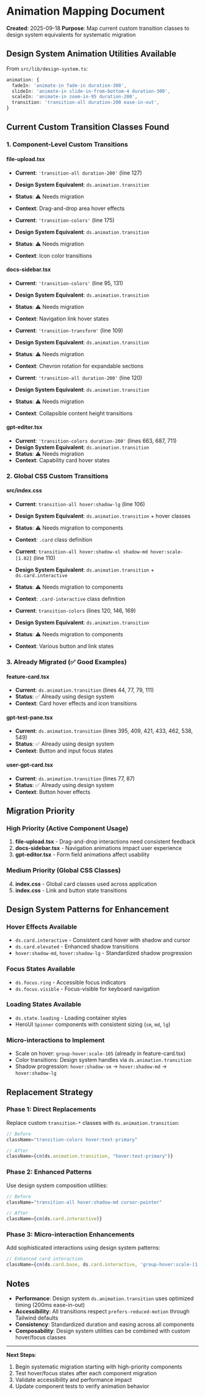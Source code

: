 # Animation Mapping Document

**Created**: 2025-09-18
**Purpose**: Map current custom transition classes to design system equivalents for systematic migration

## Design System Animation Utilities Available

From `src/lib/design-system.ts`:

```typescript
animation: {
  fadeIn: 'animate-in fade-in duration-300',
  slideIn: 'animate-in slide-in-from-bottom-4 duration-300',
  scaleIn: 'animate-in zoom-in-95 duration-200',
  transition: 'transition-all duration-200 ease-in-out',
}
```

## Current Custom Transition Classes Found

### 1. Component-Level Custom Transitions

#### file-upload.tsx
- **Current**: `'transition-all duration-200'` (line 127)
- **Design System Equivalent**: `ds.animation.transition`
- **Status**: ⚠️ Needs migration
- **Context**: Drag-and-drop area hover effects

- **Current**: `'transition-colors'` (line 175)
- **Design System Equivalent**: `ds.animation.transition`
- **Status**: ⚠️ Needs migration
- **Context**: Icon color transitions

#### docs-sidebar.tsx
- **Current**: `'transition-colors'` (line 95, 131)
- **Design System Equivalent**: `ds.animation.transition`
- **Status**: ⚠️ Needs migration
- **Context**: Navigation link hover states

- **Current**: `'transition-transform'` (line 109)
- **Design System Equivalent**: `ds.animation.transition`
- **Status**: ⚠️ Needs migration
- **Context**: Chevron rotation for expandable sections

- **Current**: `'transition-all duration-200'` (line 120)
- **Design System Equivalent**: `ds.animation.transition`
- **Status**: ⚠️ Needs migration
- **Context**: Collapsible content height transitions

#### gpt-editor.tsx
- **Current**: `'transition-colors duration-200'` (lines 663, 687, 711)
- **Design System Equivalent**: `ds.animation.transition`
- **Status**: ⚠️ Needs migration
- **Context**: Capability card hover states

### 2. Global CSS Custom Transitions

#### src/index.css
- **Current**: `transition-all hover:shadow-lg` (line 106)
- **Design System Equivalent**: `ds.animation.transition` + hover classes
- **Status**: ⚠️ Needs migration to components
- **Context**: `.card` class definition

- **Current**: `transition-all hover:shadow-xl shadow-md hover:scale-[1.02]` (line 110)
- **Design System Equivalent**: `ds.animation.transition` + `ds.card.interactive`
- **Status**: ⚠️ Needs migration to components
- **Context**: `.card-interactive` class definition

- **Current**: `transition-colors` (lines 120, 146, 169)
- **Design System Equivalent**: `ds.animation.transition`
- **Status**: ⚠️ Needs migration to components
- **Context**: Various button and link states

### 3. Already Migrated (✅ Good Examples)

#### feature-card.tsx
- **Current**: `ds.animation.transition` (lines 44, 77, 79, 111)
- **Status**: ✅ Already using design system
- **Context**: Card hover effects and icon transitions

#### gpt-test-pane.tsx
- **Current**: `ds.animation.transition` (lines 395, 409, 421, 433, 462, 538, 549)
- **Status**: ✅ Already using design system
- **Context**: Button and input focus states

#### user-gpt-card.tsx
- **Current**: `ds.animation.transition` (lines 77, 87)
- **Status**: ✅ Already using design system
- **Context**: Button hover effects

## Migration Priority

### High Priority (Active Component Usage)
1. **file-upload.tsx** - Drag-and-drop interactions need consistent feedback
2. **docs-sidebar.tsx** - Navigation animations impact user experience
3. **gpt-editor.tsx** - Form field animations affect usability

### Medium Priority (Global CSS Classes)
4. **index.css** - Global card classes used across application
5. **index.css** - Link and button state transitions

## Design System Patterns for Enhancement

### Hover Effects Available
- `ds.card.interactive` - Consistent card hover with shadow and cursor
- `ds.card.elevated` - Enhanced shadow transitions
- `hover:shadow-md`, `hover:shadow-lg` - Standardized shadow progression

### Focus States Available
- `ds.focus.ring` - Accessible focus indicators
- `ds.focus.visible` - Focus-visible for keyboard navigation

### Loading States Available
- `ds.state.loading` - Loading container styles
- HeroUI `Spinner` components with consistent sizing (`sm`, `md`, `lg`)

### Micro-interactions to Implement
- Scale on hover: `group-hover:scale-105` (already in feature-card.tsx)
- Color transitions: Design system handles via `ds.animation.transition`
- Shadow progression: `hover:shadow-sm` → `hover:shadow-md` → `hover:shadow-lg`

## Replacement Strategy

### Phase 1: Direct Replacements
Replace custom `transition-*` classes with `ds.animation.transition`:

```typescript
// Before
className="transition-colors hover:text-primary"

// After
className={cn(ds.animation.transition, "hover:text-primary")}
```

### Phase 2: Enhanced Patterns
Use design system composition utilities:

```typescript
// Before
className="transition-all hover:shadow-md cursor-pointer"

// After
className={cn(ds.card.interactive)}
```

### Phase 3: Micro-interaction Enhancements
Add sophisticated interactions using design system patterns:

```typescript
// Enhanced card interaction
className={cn(ds.card.base, ds.card.interactive, 'group-hover:scale-[1.02]')}
```

## Notes

- **Performance**: Design system `ds.animation.transition` uses optimized timing (200ms ease-in-out)
- **Accessibility**: All transitions respect `prefers-reduced-motion` through Tailwind defaults
- **Consistency**: Standardized duration and easing across all components
- **Composability**: Design system utilities can be combined with custom hover/focus classes

---

**Next Steps**:
1. Begin systematic migration starting with high-priority components
2. Test hover/focus states after each component migration
3. Validate accessibility and performance impact
4. Update component tests to verify animation behavior
